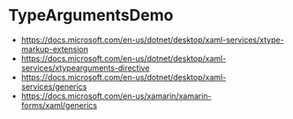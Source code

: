 # TypeArgumentsDemo

- https://docs.microsoft.com/en-us/dotnet/desktop/xaml-services/xtype-markup-extension
- https://docs.microsoft.com/en-us/dotnet/desktop/xaml-services/xtypearguments-directive
- https://docs.microsoft.com/en-us/dotnet/desktop/xaml-services/generics
- https://docs.microsoft.com/en-us/xamarin/xamarin-forms/xaml/generics
